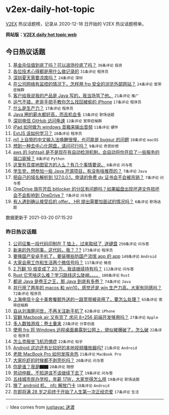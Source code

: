 # v2ex-daily-hot-topic

[V2EX](https://www.v2ex.com/) 热议话题榜，记录从 2020-12-18 日开始的 V2EX 热议话题榜单。

**网站版：[V2EX daily hot topic web](https://boojack.github.io/v2ex-daily-hot-topic-web/)**

## 今日热议话题

<!-- TODAY BEGIN -->

1. [基金杀估值到底了吗？可以进场抄底了吗？](https://www.v2ex.com/t/763397) `36条评论` `投资`
1. [各位技术心得都是用什么做记录的](https://www.v2ex.com/t/763421) `31条评论` `程序员`
1. [深圳夏天需要凉席吗？](https://www.v2ex.com/t/763393) `24条评论` `深圳`
1. [在公司网络有监控的情况下，怎样用 frp 安全的浏览外部网站？](https://www.v2ex.com/t/763381) `24条评论` `宽带症候群`
1. [客户给我说我的产品是 Java 写的，我当场骂了他。](https://www.v2ex.com/t/763410) `21条评论` `推广`
1. [运气不错，老哥手把手教你怎么找回被偷的 iPhone](https://www.v2ex.com/t/763432) `17条评论` `程序员`
1. [什么是生产力？](https://www.v2ex.com/t/763426) `17条评论` `程序员`
1. [Java 圈的薪水都好高，而且机会多](https://www.v2ex.com/t/763388) `13条评论` `职场话题`
1. [深圳电信 GitHub 访问龟速](https://www.v2ex.com/t/763377) `12条评论` `宽带症候群`
1. [iPad 如何做为 windows 音箱来输出音频](https://www.v2ex.com/t/763407) `11条评论` `硬件`
1. [ExtJS 该如何学习？](https://www.v2ex.com/t/763383) `10条评论` `程序员`
1. [m1 上自带的中文输入法唤醒很慢，也可能是 bugsur 的问题](https://www.v2ex.com/t/763378) `10条评论` `macOS`
1. [想到一种去中心化网盘，请问可行吗？](https://www.v2ex.com/t/763424) `9条评论` `奇思妙想`
1. [aws 的 lightsail 是不是现在有自动检测机制，会自动将你开启了一些服务的端口毙掉？](https://www.v2ex.com/t/763428) `8条评论` `Python`
1. [这里有百度地图官方的人么？有几个事情要说。](https://www.v2ex.com/t/763386) `8条评论` `问与答`
1. [学生党，想参加一些 Java 开源项目，有没有啥推荐的？](https://www.v2ex.com/t/763434) `7条评论` `Java`
1. [把自己的域名解析到 127.0.0.1，申请的免费 dv 证书会不会被吊销？](https://www.v2ex.com/t/763423) `7条评论` `问与答`
1. [OneDrive 放在开启 bitlocker 的分区有问题吗？如果磁盘出现坏道文件损坏会不会影响到 OneDrive？](https://www.v2ex.com/t/763384) `7条评论` `问与答`
1. [有人遇到确认接受后的 offer， HR 提出需要加面试的情况吗？](https://www.v2ex.com/t/763422) `6条评论` `职场话题`

数据更新于 2021-03-20 07:15:20

<!-- TODAY END -->

### 昨日热议话题

<!-- YESTERDAY BEGIN -->

1. [公司征集一段代码印制在 T 恤上，过来取经了, 送键盘](https://www.v2ex.com/t/763130) `250条评论` `问与答`
1. [新来的外包同事，这代码，我？？?](https://www.v2ex.com/t/763063) `173条评论` `程序员`
1. [要换国产安卓手机了，要装哪些防国产流氓 app 的 app](https://www.v2ex.com/t/763097) `149条评论` `Android`
1. [大家会用工作和生活两个微信号吗？](https://www.v2ex.com/t/763052) `117条评论` `微信`
1. [2 万翻 10 倍变成了 20 万，我该继续持有吗？](https://www.v2ex.com/t/763109) `112条评论` `问与答`
1. [Rust 它凭啥这么难？学习路线这么陡峭。。。。](https://www.v2ex.com/t/763062) `100条评论` `Rust`
1. [都说 Java 是卷王之王，那 Java 到底有多卷？](https://www.v2ex.com/t/763188) `74条评论` `Java`
1. [并行用了两年的 macos 和 win10，感觉还是 win 生产力高，大家有同感吗？](https://www.v2ex.com/t/763209) `72条评论` `程序员`
1. [上海电信十全十美套餐额外送的一路宽带被盗用了，要怎么处理？](https://www.v2ex.com/t/763086) `65条评论` `宽带症候群`
1. [自从刘海屏问世，不再关注新手机了](https://www.v2ex.com/t/763174) `62条评论` `iPhone`
1. [官翻 Macbook air 又有货了 求问 8+256 前端开发够用吗？](https://www.v2ex.com/t/763163) `27条评论` `Apple`
1. [多人数独游戏：卷土重来](https://www.v2ex.com/t/763217) `23条评论` `分享创造`
1. [使用 frp 将 Windows 远程桌面暴露到公网上，貌似被爆破了，怎么破](https://www.v2ex.com/t/763283) `22条评论` `程序员`
1. [怎么克服坐飞机恐惧症](https://www.v2ex.com/t/763276) `22条评论` `知乎`
1. [Android 这边还有比较好的本地视频播放器吗?](https://www.v2ex.com/t/763172) `21条评论` `Android`
1. [老款 MacBook Pro 如何发挥余热](https://www.v2ex.com/t/763053) `21条评论` `MacBook Pro`
1. [大家吃虾的时候都不剥壳吃吗？](https://www.v2ex.com/t/763159) `20条评论` `问与答`
1. [你是谁？我是▇▇](https://www.v2ex.com/t/763034) `20条评论` `随想`
1. [劳动仲裁，不知道该不该继续下去了](https://www.v2ex.com/t/763224) `19条评论` `问与答`
1. [五线城市民办学校，年薪 17W，大家觉得怎么样](https://www.v2ex.com/t/763155) `19条评论` `职场话题`
1. [换了 android 机， nfc 解放门卡](https://www.v2ex.com/t/763203) `18条评论` `Android`
1. [在即将满 28 岁之前终于开始了人生第一次正经恋爱](https://www.v2ex.com/t/763294) `17条评论` `生活`

<!-- YESTERDAY END -->

---

💡 Idea comes from [justjavac 迷渡](https://github.com/justjavac/)
